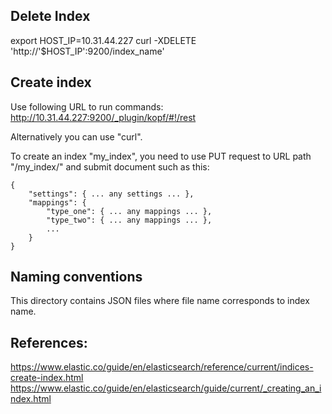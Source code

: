 ## Delete Index
export HOST_IP=10.31.44.227
curl -XDELETE 'http://'$HOST_IP':9200/index_name'


## Create index

Use following URL to run commands:
http://10.31.44.227:9200/_plugin/kopf/#!/rest

Alternatively you can use "curl".
 

To create an index "my_index", you need to use PUT request to URL path "/my_index/" and submit document such as this:

    {
        "settings": { ... any settings ... },
        "mappings": {
            "type_one": { ... any mappings ... },
            "type_two": { ... any mappings ... },
            ...
        }
    }
 

## Naming conventions
This directory contains JSON files where file name corresponds to index name.




##  References:
https://www.elastic.co/guide/en/elasticsearch/reference/current/indices-create-index.html
https://www.elastic.co/guide/en/elasticsearch/guide/current/_creating_an_index.html

